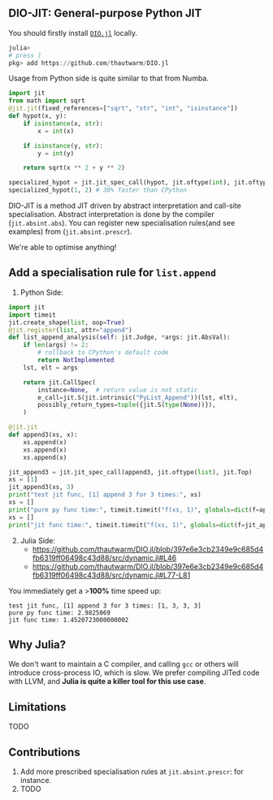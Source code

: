 ## DIO-JIT: General-purpose Python JIT

You should firstly install [`DIO.jl`](https://github.com/thautwarm/DIO.jl) locally.

```julia
julia>
# press ]
pkg> add https://github.com/thautwarm/DIO.jl
```

Usage from Python side is quite similar to that from Numba.
```python
import jit
from math import sqrt
@jit.jit(fixed_references=["sqrt", "str", "int", "isinstance"])
def hypot(x, y):
    if isinstance(x, str):
        x = int(x)

    if isinstance(y, str):
        y = int(y)

    return sqrt(x ** 2 + y ** 2)

specialized_hypot = jit.jit_spec_call(hypot, jit.oftype(int), jit.oftype(int))
specialized_hypot(1, 2) # 30% faster than CPython
```

DIO-JIT is a method JIT driven by abstract interpretation and call-site specialisation.
Abstract interpretation is done by the compiler (`jit.absint.abs`).
You can register new specialisation rules(and see examples) from (`jit.absint.prescr`).

We're able to optimise anything!

## Add a specialisation rule for `list.append`

1. Python Side:

```python
import jit
import timeit
jit.create_shape(list, oop=True)
@jit.register(list, attr="append")
def list_append_analysis(self: jit.Judge, *args: jit.AbsVal):
    if len(args) != 2:
        # rollback to CPython's default code
        return NotImplemented
    lst, elt = args

    return jit.CallSpec(
        instance=None,  # return value is not static
        e_call=jit.S(jit.intrinsic("PyList_Append"))(lst, elt),
        possibly_return_types=tuple({jit.S(type(None))}),
    )

@jit.jit
def append3(xs, x):
    xs.append(x)
    xs.append(x)
    xs.append(x)

jit_append3 = jit.jit_spec_call(append3, jit.oftype(list), jit.Top)
xs = [1]
jit_append3(xs, 3)
print("test jit func, [1] append 3 for 3 times:", xs)
xs = []
print("pure py func time:", timeit.timeit("f(xs, 1)", globals=dict(f=append3, xs=xs), number=10000000),)
xs = []
print("jit func time:", timeit.timeit("f(xs, 1)", globals=dict(f=jit_append3, xs=xs), number=10000000),)
```

2. Julia Side:
    - https://github.com/thautwarm/DIO.jl/blob/397e6e3cb2349e9c685d4fb6319ff06498c43d88/src/dynamic.jl#L46
    - https://github.com/thautwarm/DIO.jl/blob/397e6e3cb2349e9c685d4fb6319ff06498c43d88/src/dynamic.jl#L77-L81

You immediately get a >**100%** time speed up:
```
test jit func, [1] append 3 for 3 times: [1, 3, 3, 3]
pure py func time: 2.9825069
jit func time: 1.4520723000000002
```

## Why Julia?

We don't want to maintain a C compiler, and calling `gcc` or others will introduce cross-process IO, which is slow.
We prefer compiling JITed code with LLVM, and **Julia is quite a killer tool for this use case**.

## Limitations

TODO

## Contributions

1. Add more prescribed specialisation rules at `jit.absint.prescr`: for instance.
2. TODO
